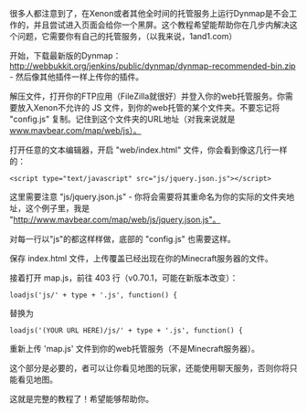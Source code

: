 很多人都注意到了，在Xenon或者其他全时间的托管服务上运行Dynmap是不会工作的，并且尝试进入页面会给你一个黑屏。这个教程希望能帮助你在几步内解决这个问题，它需要你有自己的托管服务，（以我来说，1and1.com）

开始，下载最新版的Dynmap： http://webbukkit.org/jenkins/public/dynmap/dynmap-recommended-bin.zip - 然后像其他插件一样上传你的插件。

解压文件，打开你的FTP应用（FileZilla就很好）并登入你的web托管服务。你需要放入Xenon不允许的 JS 文件，到你的web托管的某个文件夹。不要忘记将 "config.js" 复制。记住到这个文件夹的URL地址（对我来说就是 www.mavbear.com/map/web/js）。

打开任意的文本编辑器，开启 "web/index.html" 文件，你会看到像这几行一样的：

`<script type="text/javascript" src="js/jquery.json.js"></script>`

这里需要注意 "js/jquery.json.js" - 你将会需要将其重命名为你的实际的文件夹地址，这个例子里，我是 "http://www.mavbear.com/map/web/js/jquery.json.js"。

对每一行以"js"的都这样样做，底部的 "config.js" 也需要这样。

保存 index.html 文件，上传覆盖已经出现在你的Minecraft服务器的文件。

接着打开 map.js，前往 403 行（v0.70.1，可能在新版本改变）：

`loadjs('js/' + type + '.js', function() {`

替换为

`loadjs('(YOUR URL HERE)/js/' + type + '.js', function() {`

重新上传 'map.js' 文件到你的web托管服务（不是Minecraft服务器）。

这个部分是必要的，者可以让你看见地图的玩家，还能使用聊天服务，否则你将只能看见地图。

这就是完整的教程了！希望能够帮助你。
